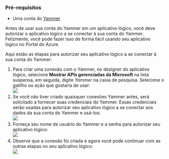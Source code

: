 ### <a name="prerequisites"></a>Pré-requisitos
* Uma conta do [Yammer](https://www.yammer.com/) 

Antes de usar sua conta do Yammer em um aplicativo lógico, você deve autorizar o aplicativo lógico a se conectar à sua conta do Yammer. Felizmente, você pode fazer isso de forma fácil usando seu aplicativo lógico no Portal do Azure. 

Aqui estão as etapas para autorizar seu aplicativo lógico a se conectar à sua conta do Yammer:

1. Para criar uma conexão com o Yammer, no designer do aplicativo lógico, selecione **Mostrar APIs gerenciadas da Microsoft** na lista suspensa, em seguida, digite *Yammer* na caixa de pesquisa. Selecione o gatilho ou ação que gostaria de usar:   
   ![](./media/connectors-create-api-yammer/yammer-1.png)
2. Se você não tiver criado quaisquer conexões Yammer antes, será solicitado a fornecer suas credenciais do Yammer. Essas credenciais serão usadas para autorizar seu aplicativo lógico a se conectar aos dados da sua conta do Yammer e usá-los:  
   ![](./media/connectors-create-api-yammer/yammer-2.png)
3. Forneça seu nome de usuário do Yammer e a senha para autorizar seu aplicativo lógico:  
   ![](./media/connectors-create-api-yammer/yammer-3.png)   
4. Observe que a conexão foi criada e agora você pode continuar com as outras etapas no seu aplicativo lógico:   
   ![](./media/connectors-create-api-yammer/yammer-4.png)   

